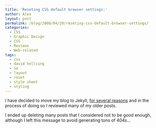 ```yaml
---
title: 'Reseting CSS default browser settings:'
author: Alex
layout: post
permalink: /blog/2008/04/29/reseting-css-default-browser-settings/
categories:
  - CSS
  - Graphic Design
  - CSS
  - Reviews
  - Web-related
tags:
  - css
  - david hellsing
  - ie
  - layout
  - reset
  - style sheet
  - styling
---
```

 

I have decided to move my blog to Jekyll, [for several reasons](http://carlboettiger.info/2012/05/01/Jekyll-vs-Wordpress.html) and in the process of doing so I reviewed many of my older posts.

I ended up deleting many posts that I considered not to be good enough, although I left this message to avoid generating tons of 404s... 